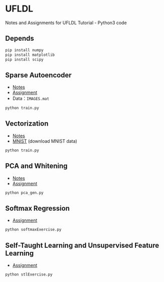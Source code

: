 # UFLDL
Notes and Assignments for UFLDL Tutorial - Python3 code

Depends
------------
```bash
pip install numpy
pip install matplotlib
pip install scipy
```

Sparse Autoencoder
------------
* [Notes](http://hertzcat.com/2018/10/20/ufldl-sparse-autoencoder/)
* [Assignment](https://github.com/hertzcat/UFLDL/blob/master/ex1/ex.pdf)
* Data：`IMAGES.mat`

```bash
python train.py
```

Vectorization
------------
* [Notes](http://hertzcat.com/2018/10/26/ufldl-vectorization/)
* [MNIST](http://yann.lecun.com/exdb/mnist/train-images-idx3-ubyte.gz) (download MNIST data)

```bash
python train.py
```

PCA and Whitening
------------
* [Notes](http://hertzcat.com/2018/11/04/ufldl-pca-and-whitening/)
* [Assignment](http://ufldl.stanford.edu/wiki/index.php/Exercise:PCA_and_Whitening)

```bash
python pca_gen.py
```

Softmax Regression
------------
* [Assignment](http://ufldl.stanford.edu/wiki/index.php/Exercise:Softmax_Regression)

```bash
python softmaxExercise.py
```

Self-Taught Learning and Unsupervised Feature Learning
------------
* [Assignment](http://ufldl.stanford.edu/wiki/index.php/Exercise:Self-Taught_Learning)

```bash
python stlExercise.py
```